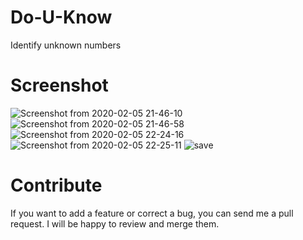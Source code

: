 # Do-U-Know
Identify unknown numbers
# Screenshot
![Screenshot from 2020-02-05 21-46-10](https://user-images.githubusercontent.com/60552161/73913631-85eb8b00-48dd-11ea-956f-17182c5e696b.jpg) ![Screenshot from 2020-02-05 21-46-58](https://user-images.githubusercontent.com/60552161/73913667-a4518680-48dd-11ea-952d-4d7411f6f167.jpg)   ![Screenshot from 2020-02-05 22-24-16](https://user-images.githubusercontent.com/60552161/73913694-b3d0cf80-48dd-11ea-8322-fe922588c21f.jpg)   
![Screenshot from 2020-02-05 22-25-11](https://user-images.githubusercontent.com/60552161/73913871-1a55ed80-48de-11ea-883a-52df1bd56e53.jpg) ![save](https://user-images.githubusercontent.com/60552161/73913840-0611f080-48de-11ea-83d0-4a293aff91fb.jpg)
# Contribute
If you want to add a feature or correct a bug, you can send me a pull request. I will be happy to review and merge them.

